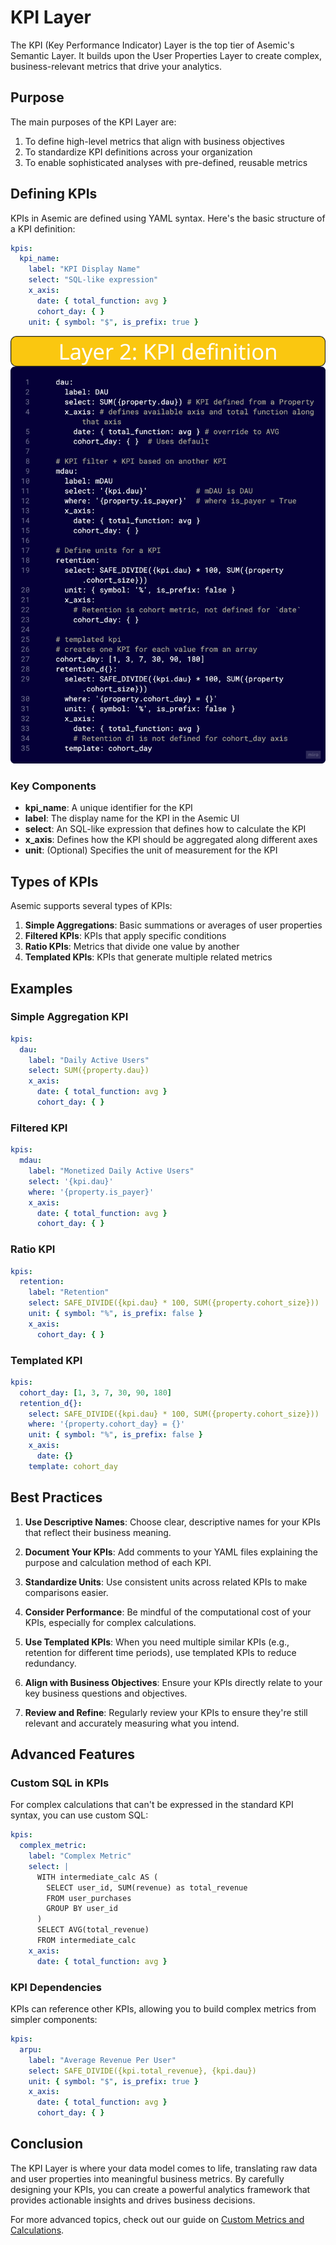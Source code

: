 # KPI Layer

The KPI (Key Performance Indicator) Layer is the top tier of Asemic's Semantic Layer. It builds upon the User Properties Layer to create complex, business-relevant metrics that drive your analytics.

## Purpose

The main purposes of the KPI Layer are:

1. To define high-level metrics that align with business objectives
2. To standardize KPI definitions across your organization
3. To enable sophisticated analyses with pre-defined, reusable metrics

## Defining KPIs

KPIs in Asemic are defined using YAML syntax. Here's the basic structure of a KPI definition:

```yaml
kpis:
  kpi_name:
    label: "KPI Display Name"
    select: "SQL-like expression"
    x_axis:
      date: { total_function: avg }
      cohort_day: { }
    unit: { symbol: "$", is_prefix: true }
```

![KPI Layer](../assets/Layer2.png)

### Key Components

- **kpi_name**: A unique identifier for the KPI
- **label**: The display name for the KPI in the Asemic UI
- **select**: An SQL-like expression that defines how to calculate the KPI
- **x_axis**: Defines how the KPI should be aggregated along different axes
- **unit**: (Optional) Specifies the unit of measurement for the KPI

## Types of KPIs

Asemic supports several types of KPIs:

1. **Simple Aggregations**: Basic summations or averages of user properties
2. **Filtered KPIs**: KPIs that apply specific conditions
3. **Ratio KPIs**: Metrics that divide one value by another
4. **Templated KPIs**: KPIs that generate multiple related metrics

## Examples

### Simple Aggregation KPI

```yaml
kpis:
  dau:
    label: "Daily Active Users"
    select: SUM({property.dau})
    x_axis:
      date: { total_function: avg }
      cohort_day: { }
```

### Filtered KPI

```yaml
kpis:
  mdau:
    label: "Monetized Daily Active Users"
    select: '{kpi.dau}'
    where: '{property.is_payer}'
    x_axis:
      date: { total_function: avg }
      cohort_day: { }
```

### Ratio KPI

```yaml
kpis:
  retention:
    label: "Retention"
    select: SAFE_DIVIDE({kpi.dau} * 100, SUM({property.cohort_size}))
    unit: { symbol: "%", is_prefix: false }
    x_axis:
      cohort_day: { }
```

### Templated KPI

```yaml
kpis:
  cohort_day: [1, 3, 7, 30, 90, 180]
  retention_d{}:
    select: SAFE_DIVIDE({kpi.dau} * 100, SUM({property.cohort_size}))
    where: '{property.cohort_day} = {}'
    unit: { symbol: "%", is_prefix: false }
    x_axis:
      date: {}
    template: cohort_day
```

## Best Practices

1. **Use Descriptive Names**: Choose clear, descriptive names for your KPIs that reflect their business meaning.

2. **Document Your KPIs**: Add comments to your YAML files explaining the purpose and calculation method of each KPI.

3. **Standardize Units**: Use consistent units across related KPIs to make comparisons easier.

4. **Consider Performance**: Be mindful of the computational cost of your KPIs, especially for complex calculations.

5. **Use Templated KPIs**: When you need multiple similar KPIs (e.g., retention for different time periods), use templated KPIs to reduce redundancy.

6. **Align with Business Objectives**: Ensure your KPIs directly relate to your key business questions and objectives.

7. **Review and Refine**: Regularly review your KPIs to ensure they're still relevant and accurately measuring what you intend.

## Advanced Features

### Custom SQL in KPIs

For complex calculations that can't be expressed in the standard KPI syntax, you can use custom SQL:

```yaml
kpis:
  complex_metric:
    label: "Complex Metric"
    select: |
      WITH intermediate_calc AS (
        SELECT user_id, SUM(revenue) as total_revenue
        FROM user_purchases
        GROUP BY user_id
      )
      SELECT AVG(total_revenue)
      FROM intermediate_calc
    x_axis:
      date: { total_function: avg }
```

### KPI Dependencies

KPIs can reference other KPIs, allowing you to build complex metrics from simpler components:

```yaml
kpis:
  arpu:
    label: "Average Revenue Per User"
    select: SAFE_DIVIDE({kpi.total_revenue}, {kpi.dau})
    unit: { symbol: "$", is_prefix: true }
    x_axis:
      date: { total_function: avg }
      cohort_day: { }
```

## Conclusion

The KPI Layer is where your data model comes to life, translating raw data and user properties into meaningful business metrics. By carefully designing your KPIs, you can create a powerful analytics framework that provides actionable insights and drives business decisions.

For more advanced topics, check out our guide on [Custom Metrics and Calculations](../analytics-features/custom-metrics.md).
